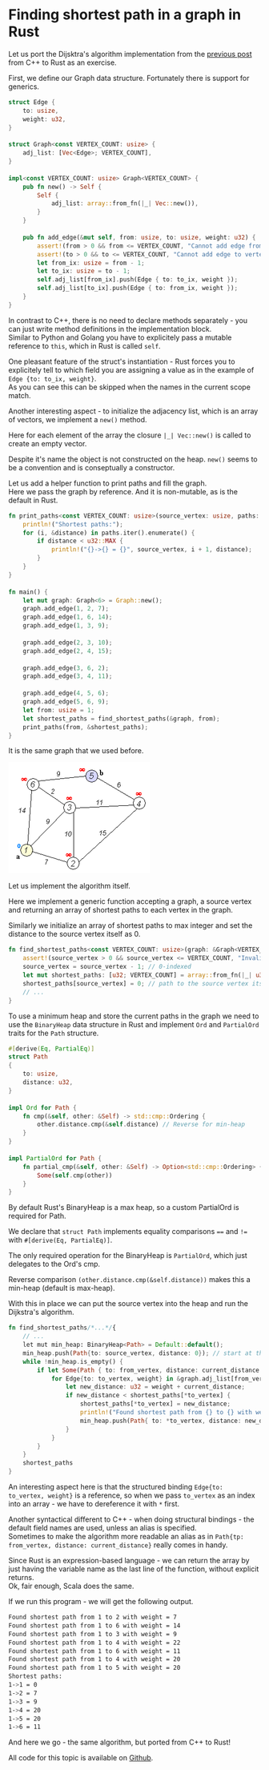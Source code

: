 # Finding shortest path in a graph in Rust

Let us port the Dijsktra's algorithm implementation from the [previous post](/graph-dijkstra.html) from C++ to Rust
as an exercise.

First, we define our Graph data structure. Fortunately there is support for generics.
```rust
struct Edge {
    to: usize,
    weight: u32,
}

struct Graph<const VERTEX_COUNT: usize> {
    adj_list: [Vec<Edge>; VERTEX_COUNT],
}

impl<const VERTEX_COUNT: usize> Graph<VERTEX_COUNT> {
    pub fn new() -> Self {
        Self {
            adj_list: array::from_fn(|_| Vec::new()),
        }
    }

    pub fn add_edge(&mut self, from: usize, to: usize, weight: u32) {
        assert!(from > 0 && from <= VERTEX_COUNT, "Cannot add edge from vertex: {}", from);
        assert!(to > 0 && to <= VERTEX_COUNT, "Cannot add edge to vertex: {}", to);
        let from_ix: usize = from - 1;
        let to_ix: usize = to - 1;
        self.adj_list[from_ix].push(Edge { to: to_ix, weight });
        self.adj_list[to_ix].push(Edge { to: from_ix, weight });
    }
}
```
In contrast to C++, there is no need to declare methods separately - you can just write method definitions in the implementation block.  
Similar to Python and Golang you have to explicitely pass a mutable reference to `this`, which in Rust is called `self`.

One pleasant feature of the struct's instantiation - Rust forces you to explicitely tell to which field you are assigning a value as in the example of `Edge {to: to_ix, weight}`.  
As you can see this can be skipped when the names in the current scope match.

Another interesting aspect - to initialize the adjacency list, which is an array of vectors, we implement a `new()` method.

Here for each element of the array the closure `|_| Vec::new()` is called to create an empty vector.

Despite it's name the object is not constructed on the heap. `new()` seems to be a convention and is conseptually a constructor.

Let us add a helper function to print paths and fill the graph.  
Here we pass the graph by reference. And it is non-mutable, as is the default in Rust.
```rust
fn print_paths<const VERTEX_COUNT: usize>(source_vertex: usize, paths: &[u32; VERTEX_COUNT]) {
	println!("Shortest paths:");
	for (i, &distance) in paths.iter().enumerate() {
		if distance < u32::MAX {
            println!("{}->{} = {}", source_vertex, i + 1, distance);
        }
	}
}

fn main() {
    let mut graph: Graph<6> = Graph::new();
	graph.add_edge(1, 2, 7);
	graph.add_edge(1, 6, 14);
	graph.add_edge(1, 3, 9);

	graph.add_edge(2, 3, 10);
	graph.add_edge(2, 4, 15);

	graph.add_edge(3, 6, 2);
	graph.add_edge(3, 4, 11);

	graph.add_edge(4, 5, 6);
	graph.add_edge(5, 6, 9);
	let from: usize = 1;
	let shortest_paths = find_shortest_paths(&graph, from);
	print_paths(from, &shortest_paths);
}

```
It is the same graph that we used before.

![Graph visualization](/img/Dijkstra_Animation.gif)

Let us implement the algorithm itself.

Here we implement a generic function accepting a graph, a source vertex and returning an array of shortest paths to each vertex in the graph.

Similarly we initialize an array of shortest paths to max integer and set the distance to the source vertex itself as 0.

```rust
fn find_shortest_paths<const VERTEX_COUNT: usize>(graph: &Graph<VERTEX_COUNT>, mut source_vertex: usize) -> [u32; VERTEX_COUNT] {
    assert!(source_vertex > 0 && source_vertex <= VERTEX_COUNT, "Invalid vertex provided: {}", source_vertex);
    source_vertex = source_vertex - 1; // 0-indexed
    let mut shortest_paths: [u32; VERTEX_COUNT] = array::from_fn(|_| u32::MAX); // distance to all vertices is unknown
    shortest_paths[source_vertex] = 0; // path to the source vertex itself it zero
	// ...
}
```
To use a minimum heap and store the current paths in the graph we need to use the `BinaryHeap` data structure in Rust and implement `Ord` and `PartialOrd` traits for the `Path` structure.
```rust
#[derive(Eq, PartialEq)]
struct Path
{
	to: usize,
	distance: u32,
}

impl Ord for Path {
    fn cmp(&self, other: &Self) -> std::cmp::Ordering {
        other.distance.cmp(&self.distance) // Reverse for min-heap
    }
}

impl PartialOrd for Path {
    fn partial_cmp(&self, other: &Self) -> Option<std::cmp::Ordering> {
        Some(self.cmp(other))
    }
}
```
By default Rust's BinaryHeap is a max heap, so a custom PartialOrd is required for Path.

We declare that `struct Path` implements equality comparisons `==` and `!=` with `#[derive(Eq, PartialEq)]`.

The only required operation for the BinaryHeap is `PartialOrd`, which just delegates to the Ord's cmp.

Reverse comparison `(other.distance.cmp(&self.distance))` makes this a min-heap (default is max-heap).

With this in place we can put the source vertex into the heap and run the Dijkstra's algorithm.
```rust
fn find_shortest_paths/*...*/{
	// ...
    let mut min_heap: BinaryHeap<Path> = Default::default();
    min_heap.push(Path{to: source_vertex, distance: 0}); // start at the source vertex
    while !min_heap.is_empty() {
        if let Some(Path { to: from_vertex, distance: current_distance }) = min_heap.pop() {
            for Edge{to: to_vertex, weight} in &graph.adj_list[from_vertex] {
                let new_distance: u32 = weight + current_distance;
                if new_distance < shortest_paths[*to_vertex] {
                    shortest_paths[*to_vertex] = new_distance;
                    println!("Found shortest path from {} to {} with weight = {}", source_vertex + 1, to_vertex + 1, new_distance);
                    min_heap.push(Path{ to: *to_vertex, distance: new_distance });
                }
            }
        }
    }
    shortest_paths
}
```
An interesting aspect here is that the structured binding `Edge{to: to_vertex, weight}` is a reference, so when
we pass `to_vertex` as an index into an array - we have to dereference it with `*` first.

Another syntactical different to C++ - when doing structural bindings - the default field names are used, unless an alias is specified.  
Sometimes to make the algorithm more readable an alias as in `Path{tp: from_vertex, distance: current_distance}` really comes in handy.

Since Rust is an expression-based language - we can return the array by just having the variable name as the last line of the function, without explicit returns.  
Ok, fair enough, Scala does the same.

If we run this program - we will get the following output.
```bash
Found shortest path from 1 to 2 with weight = 7
Found shortest path from 1 to 6 with weight = 14
Found shortest path from 1 to 3 with weight = 9 
Found shortest path from 1 to 4 with weight = 22
Found shortest path from 1 to 6 with weight = 11
Found shortest path from 1 to 4 with weight = 20
Found shortest path from 1 to 5 with weight = 20
Shortest paths:
1->1 = 0
1->2 = 7
1->3 = 9
1->4 = 20
1->5 = 20
1->6 = 11
```
And here we go - the same algorithm, but ported from C++ to Rust!

All code for this topic is available on [Github](https://github.com/ivan-golubev/graph-dijkstra-rust).
